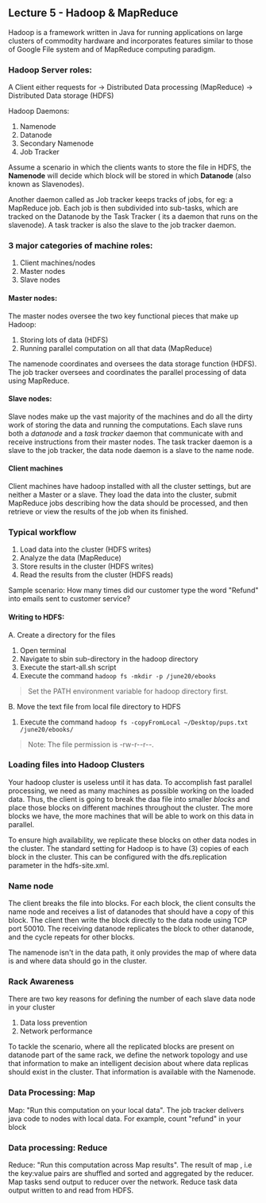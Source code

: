 ## Lecture 5 - Hadoop & MapReduce

Hadoop is a framework written in Java for running applications on large clusters of commodity hardware and incorporates features similar to those of Google File system and of MapReduce computing paradigm.
 
### Hadoop Server roles:

A Client either requests for 
    -> Distributed Data processing (MapReduce)
    -> Distributed Data storage (HDFS)

Hadoop Daemons:
1. Namenode
2. Datanode
3. Secondary Namenode
4. Job Tracker

Assume a scenario in which the clients wants to store the file in HDFS, the **Namenode** will decide which block will be stored in which **Datanode** (also known as Slavenodes).

Another daemon called as Job tracker keeps tracks of jobs, for eg: a MapReduce job. Each job is then subdivided into sub-tasks, which are tracked on the Datanode by the Task Tracker ( its a daemon that runs on the slavenode). A task tracker is also the slave to the job tracker daemon.

### 3 major categories of machine roles:
1. Client machines/nodes
2. Master nodes
3. Slave nodes

#### Master nodes:

The master nodes oversee the two key functional pieces that make up Hadoop:
1. Storing lots of data (HDFS)
2. Running parallel computation on all that data (MapReduce)

The namenode coordinates and oversees the data storage function (HDFS). The job tracker oversees and coordinates the parallel processing of data using MapReduce.

#### Slave nodes:

Slave nodes make up the vast majority of the machines and do all the dirty work of storing the data and running the computations. Each slave runs both a *datanode* and a *task tracker* daemon that communicate with and receive instructions from their master nodes. The task tracker daemon is a slave to the job tracker, the data node daemon is a slave to the name node. 

#### Client machines

Client machines have hadoop installed with all the cluster settings, but are neither a Master or a slave. They load the data into the cluster, submit MapReduce jobs describing how the data should be processed, and then retrieve or view the results of the job when its finished. 

### Typical workflow

1. Load data into the cluster (HDFS writes)
2. Analyze the data (MapReduce)
3. Store results in the cluster (HDFS writes)
4. Read the results from the cluster (HDFS reads)

Sample scenario:
How many times did our customer type the word "Refund" into emails sent to customer service?

#### Writing to HDFS:

A. Create a directory for the files

1. Open terminal
2. Navigate to sbin sub-directory in the hadoop directory
3. Execute the start-all.sh script
4. Execute the command `hadoop fs -mkdir -p /june20/ebooks`

> Set the PATH environment variable for hadoop directory first.

B. Move the text file from local file directory to HDFS

1. Execute the command `hadoop fs -copyFromLocal ~/Desktop/pups.txt /june20/ebooks/`

> Note: The file permission is -rw-r--r--.

### Loading files into Hadoop Clusters

Your hadoop cluster is useless until it has data. To accomplish fast parallel processing, we need as many machines as possible working on the loaded data. Thus, the client is going to break the daa file into smaller *blocks* and place those blocks on different machines throughout the cluster. The more blocks we have, the more machines that will be able to work on this data in parallel.

To ensure high availability, we replicate these blocks on other data nodes in the cluster. The standard setting for Hadoop is to have (3) copies of each block in the cluster. This can be configured with the dfs.replication parameter in the hdfs-site.xml.

### Name node

The client breaks the file into blocks. For each block, the client consults the name node and receives a list of datanodes that should have a copy of this block. The client then write the block directly to the data node using TCP port 50010. The receiving datanode replicates the block to other datanode, and the cycle repeats for other blocks.

The namenode isn't in the data path, it only provides the map of where data is and where data should go in the cluster.

### Rack Awareness

There are two key reasons for defining the number of each slave data node in your cluster
1. Data loss prevention
2. Network performance

To tackle the scenario, where all the replicated blocks are present on datanode part of the same rack, we define the network topology and use that information to make an intelligent decision about where data replicas should exist in the cluster. That information is available with the Namenode.

### Data Processing: Map

Map: "Run this computation on your local data". The job tracker delivers java code to nodes with local data. For example, count "refund" in your block

### Data processing: Reduce

Reduce: "Run this computation across Map results". The result of map , i.e the key:value pairs are shuffled and sorted and aggregated by the reducer. Map tasks send output to reducer over the network. Reduce task data output written to and read from HDFS.